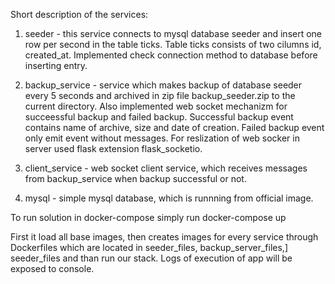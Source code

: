 Short description of the services:
  1. seeder - this service connects to mysql database seeder and insert one row per second in the table ticks.
     Table ticks consists of two cilumns id, created_at.
     Implemented check connection method to database before inserting entry.
     
  2. backup_service - service which makes backup of database seeder every 5 seconds and archived in zip file backup_seeder.zip to the current
     directory.
     Also implemented web socket mechanizm for succeessful backup and failed backup. Successful backup event contains name of archive, size
     and date of creation. Failed backup event only emit event without messages.
     For reslization of web socker in server used flask extension flask_socketio.
  3. client_service -  web socket client service, which receives messages from backup_service when backup successful or not.
  4. mysql - simple mysql database, which is runnning from official image.
  
  To run solution in docker-compose simply run docker-compose up
  
  First it load all base images, then creates images for every service through Dockerfiles which are located in seeder_files, backup_server_files,]
  seeder_files and than run our stack. Logs of execution of app will be exposed to console.
     
  
